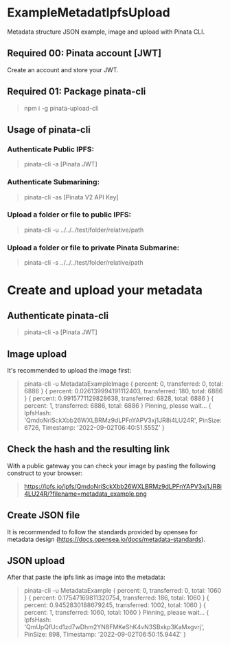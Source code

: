 # ExampleMetadatIpfsUpload
Metadata structure JSON example,  image and upload with Pinata CLI.

## Required 00: Pinata account [JWT]
Create an account and store your JWT.

## Required 01: Package pinata-cli
>npm i -g pinata-upload-cli

## Usage of pinata-cli
### Authenticate Public IPFS:
>pinata-cli -a [Pinata JWT]
### Authenticate Submarining:
>pinata-cli -as [Pinata V2 API Key]
### Upload a folder or file to public IPFS:
>pinata-cli -u ../../../test/folder/relative/path
### Upload a folder or file to private Pinata Submarine:
>pinata-cli -s ../../../test/folder/relative/path

        
# Create and upload your metadata
## Authenticate pinata-cli
>pinata-cli -a [Pinata JWT]

## Image upload
It's recommended to upload the image first:

>pinata-cli -u MetadataExampleImage
>{ percent: 0, transferred: 0, total: 6886 }
>{ percent: 0.026139994191112403, transferred: 180, total: 6886 }
>{ percent: 0.9915771129828638, transferred: 6828, total: 6886 }
>{ percent: 1, transferred: 6886, total: 6886 }
>Pinning, please wait...
>{
>  IpfsHash: 'QmdoNriSckXbb26WXLBRMz9dLPFnYAPV3xj1JR8i4LU24R',
>  PinSize: 6726,
>  Timestamp: '2022-09-02T06:40:51.555Z'
>}

## Check the hash and the resulting link
With a public gateway you can check your image by pasting the following construct to your browser:

>https://ipfs.io/ipfs/QmdoNriSckXbb26WXLBRMz9dLPFnYAPV3xj1JR8i4LU24R/?filename=metadata_example.png

## Create JSON file
It is recommended to follow the standards provided by opensea for metadata design (https://docs.opensea.io/docs/metadata-standards).

## JSON upload
After that paste the ipfs link as image into the metadata:

>pinata-cli -u MetadataExample 
>{ percent: 0, transferred: 0, total: 1060 } 
>{ percent: 0.17547169811320754, transferred: 186, total: 1060 } 
>{ percent: 0.9452830188679245, transferred: 1002, total: 1060 } 
>{ percent: 1, transferred: 1060, total: 1060 } 
>Pinning, please wait... 
>{ 
>  IpfsHash: 'QmUpQfUcd1zd7wDhm2YN8FMKeShK4vN3SBxkp3KaMxgvrj', 
>  PinSize: 898, 
>  Timestamp: '2022-09-02T06:50:15.944Z' 
>} 

